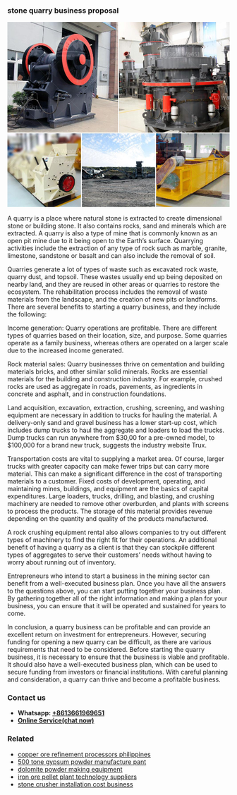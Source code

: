 <h3>stone quarry business proposal</h3><img src='1703042574.jpg' alt=''><p>A quarry is a place where natural stone is extracted to create dimensional stone or building stone. It also contains rocks, sand and minerals which are extracted. A quarry is also a type of mine that is commonly known as an open pit mine due to it being open to the Earth’s surface. Quarrying activities include the extraction of any type of rock such as marble, granite, limestone, sandstone or basalt and can also include the removal of soil.</p><p>Quarries generate a lot of types of waste such as excavated rock waste, quarry dust, and topsoil. These wastes usually end up being deposited on nearby land, and they are reused in other areas or quarries to restore the ecosystem. The rehabilitation process includes the removal of waste materials from the landscape, and the creation of new pits or landforms. There are several benefits to starting a quarry business, and they include the following:</p><p>Income generation: Quarry operations are profitable. There are different types of quarries based on their location, size, and purpose. Some quarries operate as a family business, whereas others are operated on a larger scale due to the increased income generated. </p><p>Rock material sales: Quarry businesses thrive on cementation and building materials bricks, and other similar solid minerals. Rocks are essential materials for the building and construction industry. For example, crushed rocks are used as aggregate in roads, pavements, as ingredients in concrete and asphalt, and in construction foundations.</p><p>Land acquisition, excavation, extraction, crushing, screening, and washing equipment are necessary in addition to trucks for hauling the material. A delivery-only sand and gravel business has a lower start-up cost, which includes dump trucks to haul the aggregate and loaders to load the trucks. Dump trucks can run anywhere from $30,00 for a pre-owned model, to $100,000 for a brand new truck, suggests the industry website Trux.</p><p>Transportation costs are vital to supplying a market area. Of course, larger trucks with greater capacity can make fewer trips but can carry more material. This can make a significant difference in the cost of transporting materials to a customer. Fixed costs of development, operating, and maintaining mines, buildings, and equipment are the basics of capital expenditures. Large loaders, trucks, drilling, and blasting, and crushing machinery are needed to remove other overburden, and plants with screens to process the products. The storage of this material provides revenue depending on the quantity and quality of the products manufactured.</p><p>A rock crushing equipment rental also allows companies to try out different types of machinery to find the right fit for their operations. An additional benefit of having a quarry as a client is that they can stockpile different types of aggregates to serve their customers’ needs without having to worry about running out of inventory.</p><p>Entrepreneurs who intend to start a business in the mining sector can benefit from a well-executed business plan. Once you have all the answers to the questions above, you can start putting together your business plan. By gathering together all of the right information and making a plan for your business, you can ensure that it will be operated and sustained for years to come. </p><p>In conclusion, a quarry business can be profitable and can provide an excellent return on investment for entrepreneurs. However, securing funding for opening a new quarry can be difficult, as there are various requirements that need to be considered. Before starting the quarry business, it is necessary to ensure that the business is viable and profitable. It should also have a well-executed business plan, which can be used to secure funding from investors or financial institutions. With careful planning and consideration, a quarry can thrive and become a profitable business.</p><h3>Contact us</h3><ul><li><strong>Whatsapp:&nbsp;<a href="https://wa.me/8613661969651">+8613661969651</a></strong></li><li><a href="https://swt.shibang-china.com/?git&amp;zhl&amp;stone quarry business proposal"><strong>Online Service(chat now)</strong></a></li></ul><h3>Related</h3><ul><li><a href='copper ore refinement processors philippines.md'>copper ore refinement processors philippines</a></li><li><a href='500 tone gypsum powder manufacture pant.md'>500 tone gypsum powder manufacture pant</a></li><li><a href='dolomite powder making equipment.md'>dolomite powder making equipment</a></li><li><a href='iron ore pellet plant technology suppliers.md'>iron ore pellet plant technology suppliers</a></li><li><a href='stone crusher installation cost business.md'>stone crusher installation cost business</a></li></ul>